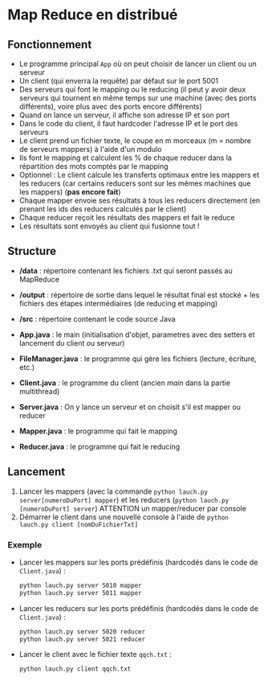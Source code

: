 # Map Reduce en distribué

## Fonctionnement

- Le programme principal `App` où on peut choisir de lancer un client ou un serveur
- Un client (qui enverra la requête) par défaut sur le port 5001
- Des serveurs qui font le mapping ou le reducing (il peut y avoir deux serveurs qui tournent en même temps sur une machine (avec des ports différents), voire plus avec des ports encore différents)
- Quand on lance un serveur, il affiche son adresse IP et son port
- Dans le code du client, il faut hardcoder l'adresse IP et le port des serveurs
- Le client prend un fichier texte, le coupe en m morceaux (m = nombre de serveurs mappers) à l'aide d'un modulo
- Ils font le mapping et calculent les % de chaque reducer dans la répartition des mots comptés par le mapping
- Optionnel : Le client calcule les transferts optimaux entre les mappers et les reducers (car certains reducers sont sur les mêmes machines que les mappers) (**pas encore fait**)
- Chaque mapper envoie ses résultats à tous les reducers directement (en prenant les ids des reducers calculés par le client)
- Chaque reducer reçoit les résultats des mappers et fait le reduce
- Les résultats sont envoyés au client qui fusionne tout !

## Structure

- **/data** : répertoire contenant les fichiers .txt qui seront passés au MapReduce
- **/output** : répertoire de sortie dans lequel le résultat final est stocké + les fichiers des étapes intermédiaires (de reducing et mapping)
- **/src** : répertoire contenant le code source Java

- **App.java** : le main (initialisation d'objet, parametres avec des setters et lancement du client ou serveur)
- **FileManager.java** : le programme qui gère les fichiers (lecture, écriture, etc.)
- **Client.java** : le programme du client (ancien _main_ dans la partie multithread)
- **Server.java** : On y lance un serveur et on choisit s'il est mapper ou reducer
- **Mapper.java** : le programme qui fait le mapping
- **Reducer.java** : le programme qui fait le reducing

## Lancement

1. Lancer les mappers (avec la commande `python lauch.py server[numeroDuPort] mapper`) et les reducers (`python lauch.py [numeroDuPort] server`) ATTENTION un mapper/reducer par console
2. Démarrer le client dans une nouvelle console à l'aide de `python lauch.py client [nomDuFichierTxt]`

### Exemple 

- Lancer les mappers sur les ports prédéfinis (hardcodés dans le code de `Client.java`) :

    ```bash
    python lauch.py server 5010 mapper
    python lauch.py server 5011 mapper
    ```

- Lancer les reducers sur les ports prédéfinis (hardcodés dans le code de `Client.java`) :

    ```bash
    python lauch.py server 5020 reducer
    python lauch.py server 5021 reducer
    ```

- Lancer le client avec le fichier texte `qqch.txt` :

    ```bash
    python lauch.py client qqch.txt
    ```
